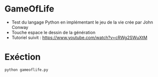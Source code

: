 # GameOfLife
- Test du langage Python en implémentant le jeu de la vie crée par John Conway
- Touche espace le dessin de la génération
- Tutoriel suivit : https://www.youtube.com/watch?v=cRWg2SWuXtM

# Exéction
```python gameoflife.py```
